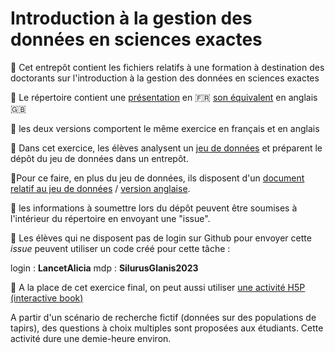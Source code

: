 # Introduction à la gestion des données en sciences exactes

:pushpin: Cet entrepôt contient les fichiers relatifs à une formation à destination des doctorants sur l'introduction à la gestion des données en sciences exactes

:pushpin: Le répertoire contient une [présentation](https://damienbelveze.github.io/intro_donnees_sciences_exactes/presentation.html) en :fr: [son équivalent](https://damienbelveze.github.io/intro_donnees_sciences_exactes/presentation_en.html) en anglais :uk:

:dromedary_camel: les deux versions comportent le même exercice en français et en anglais

:pushpin: Dans cet exercice, les élèves analysent un [jeu de données](silurus.csv) et préparent le dépôt du jeu de données dans un entrepôt. 

:pushpin:Pour ce faire, en plus du jeu de données, ils disposent d'un [document relatif au jeu de données](mail.md) / [version anglaise](mail_en.md). 

:pushpin: les informations à soumettre lors du dépôt peuvent être soumises à l'intérieur du répertoire en envoyant une "issue". 

:gem: Les élèves qui ne disposent pas de login sur Github pour envoyer cette *issue* peuvent utiliser un code créé pour cette tâche : 

login : **LancetAlicia**
mdp : **SilurusGlanis2023**

:dromedary_camel: A la place de cet exercice final, on peut aussi utiliser [une activité H5P (interactive book)](https://damienbelveze.github.io/intro_donnees_sciences_exactes/fair_data.html)

A partir d'un scénario de recherche fictif (données sur des populations de tapirs), des questions à choix multiples sont proposées aux étudiants. Cette activité dure une demie-heure environ. 